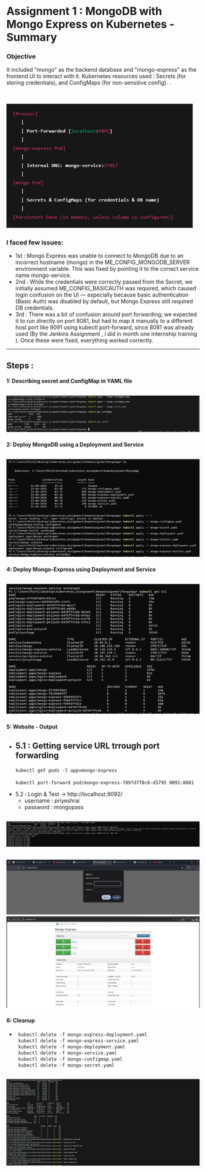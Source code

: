 
# Assignment 1 : MongoDB with Mongo Express on Kubernetes - Summary

### Objective

It included "mongo" as the backend database and "mongo-express" as the frontend UI to interact with it. 
Kubernetes resources used : Secrets (for storing credentials), and ConfigMaps (for non-sensitive config).
.  
<br>

![image](./images/Screenshot%202025-06-22%20182852.png)
---

### I faced few issues: 
- 1st : Mongo Express was unable to connect to MongoDB due to an incorrect hostname (mongo) in the ME_CONFIG_MONGODB_SERVER environment variable. This was fixed by pointing it to the correct service name mongo-service. 
- 2nd : While the credentials were correctly passed from the Secret, we initially assumed ME_CONFIG_BASICAUTH was required, which caused login confusion on the UI — especially because basic authentication (Basic Auth) was disabled by default, but Mongo Express still required DB credentials. 
- 3rd : There was a bit of confusion around port forwarding; we expected it to run directly on port 8081, but had to map it manually to a different host port like 9091 using kubectl port-forward, since 8081 was already used (By the Jenkins Assignment , i did in month one internship training ). 
Once these were fixed, everything worked correctly.
---

## Steps : 

#### 1: Describing secret and ConfigMap in YAML file
![image](../MongoApp/images/secretCONFIGMAP.png)
---
#### 2: Deploy MongoDB using a Deployment and Service
![image](../MongoApp/images/1st.png)
---
<!-- #### 3: Create a ConfigMap for Non-Sensitive Data
![image](../MongoApp)
--- -->
#### 4: Deploy Mongo-Express using Deployment and Service
![image](../MongoApp/images/clusterworking.png)
---
#### 5: Website - Output
- 5.1 : Getting service URL trrough port forwarding
    - 
    ```
    kubectl get pods -l app=mongo-express

    kubectl port-forward pod/mongo-express-789fd7f8c6-d5795 9091:8081
    ```
- 5.2 : Login & Test -> http://localhost:9092/
    - username : priyeshrai
    - password : mongopass
    
![image](../MongoApp/images/prtforwarding.png)
---
![login](../MongoApp/images/login.png)
![loginoutput](../MongoApp/images/loginOutput.png)
---

#### 6: Cleanup
 - ```
    kubectl delete -f mongo-express-deployment.yaml
    kubectl delete -f mongo-express-service.yaml
    kubectl delete -f mongo-deployment.yaml
    kubectl delete -f mongo-service.yaml
    kubectl delete -f mongo-configmap.yaml
    kubectl delete -f mongo-secret.yaml
    ``` 
![image](../MongoApp/images/cleanup.png)
---

